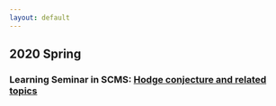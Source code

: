 ```yaml
---
layout: default
--- 
```

## 2020 Spring
### Learning Seminar in SCMS: [Hodge conjecture and related topics]({{site.url}}/Seminar2020)

